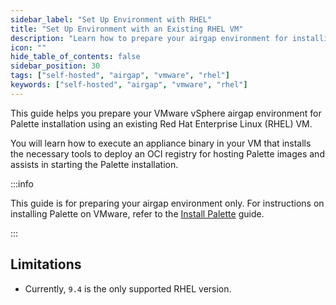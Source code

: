 ```yaml
---
sidebar_label: "Set Up Environment with RHEL"
title: "Set Up Environment with an Existing RHEL VM"
description: "Learn how to prepare your airgap environment for installing self-hosted Palette using an existing RHEL VM"
icon: ""
hide_table_of_contents: false
sidebar_position: 30
tags: ["self-hosted", "airgap", "vmware", "rhel"]
keywords: ["self-hosted", "airgap", "vmware", "rhel"]
---
```


This guide helps you prepare your VMware vSphere airgap environment for Palette installation using an existing Red Hat
Enterprise Linux (RHEL) VM.

You will learn how to execute an appliance binary in your VM that installs the necessary tools to deploy an OCI registry
for hosting Palette images and assists in starting the Palette installation.

:::info

This guide is for preparing your airgap environment only. For instructions on installing Palette on VMware, refer to the
[Install Palette](../../install/airgap.md) guide.

:::

## Limitations

- Currently, `9.4` is the only supported RHEL version.

<PartialsComponent
  category="self-hosted"
  name="setup-steps"
  edition="Palette"
  requirementsURL="/enterprise-version/install-palette#kubernetes-requirements"
/>

